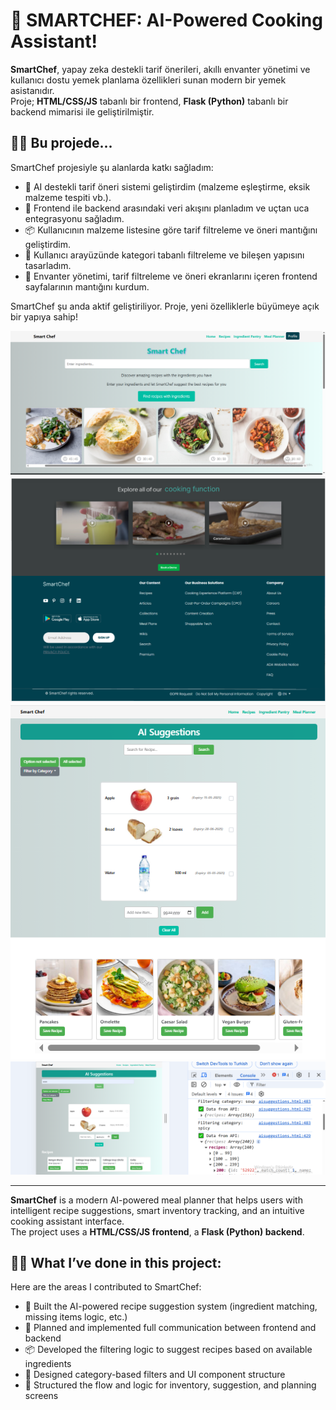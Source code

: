 # 🤝 SMARTCHEF: AI-Powered Cooking Assistant!

**SmartChef**, yapay zeka destekli tarif önerileri, akıllı envanter yönetimi ve kullanıcı dostu yemek planlama özellikleri sunan modern bir yemek asistanıdır.  
Proje; **HTML/CSS/JS** tabanlı bir frontend, **Flask (Python)** tabanlı bir backend mimarisi ile geliştirilmiştir.

## 👨‍💻 Bu projede...

SmartChef projesiyle şu alanlarda katkı sağladım:

- 🧠 AI destekli tarif öneri sistemi geliştirdim (malzeme eşleştirme, eksik malzeme tespiti vb.).  
- 🔗 Frontend ile backend arasındaki veri akışını planladım ve uçtan uca entegrasyonu sağladım.  
- 📦 Kullanıcının malzeme listesine göre tarif filtreleme ve öneri mantığını geliştirdim.  
- 🎨 Kullanıcı arayüzünde kategori tabanlı filtreleme ve bileşen yapısını tasarladım.  
- 🧭 Envanter yönetimi, tarif filtreleme ve öneri ekranlarını içeren frontend sayfalarının mantığını kurdum.

SmartChef şu anda aktif geliştiriliyor. Proje, yeni özelliklerle büyümeye açık bir yapıya sahip!

![SmartChef UI](SmartChef_images/smartchef_main.png)
![SmartChef UI](SmartChef_images/first.png)
![SmartChef UI](SmartChef_images/aisuggestion2.png)
![SmartChef UI](SmartChef_images/frontend_recipe_Ex=onion.png)

---

**SmartChef** is a modern AI-powered meal planner that helps users with intelligent recipe suggestions, smart inventory tracking, and an intuitive cooking assistant interface.  
The project uses a **HTML/CSS/JS frontend**, a **Flask (Python) backend**.

## 👩‍💻 What I’ve done in this project:

Here are the areas I contributed to SmartChef:

- 🧠 Built the AI-powered recipe suggestion system (ingredient matching, missing items logic, etc.)  
- 🔗 Planned and implemented full communication between frontend and backend  
- 📦 Developed the filtering logic to suggest recipes based on available ingredients  
- 🎨 Designed category-based filters and UI component structure  
- 🧭 Structured the flow and logic for inventory, suggestion, and planning screens  
